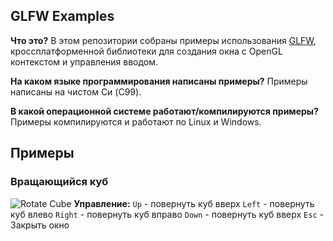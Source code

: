 GLFW Examples
-------------
**Что это?**
В этом репозитории собраны примеры использования [GLFW](http://www.glfw.org/), кроссплатформенной библиотеки для создания окна с OpenGL контекстом и управления вводом.

**На каком языке программирования написаны примеры?**
Примеры написаны на чистом Си (C99).

**В какой операционной системе работают/компилируются примеры?**
Примеры компилируются и работают по Linux и Windows.

Примеры
-------
### Вращающийся куб
![Rotate Cube](https://github.com/IIIypuk/glfw-examples/raw/master/images/rotate_cube.png)
**Управление:**
`Up` - повернуть куб вверх
`Left` - повернуть куб влево
`Right` - повернуть куб вправо
`Down` - повернуть куб вверх
`Esc` - Закрыть окно
